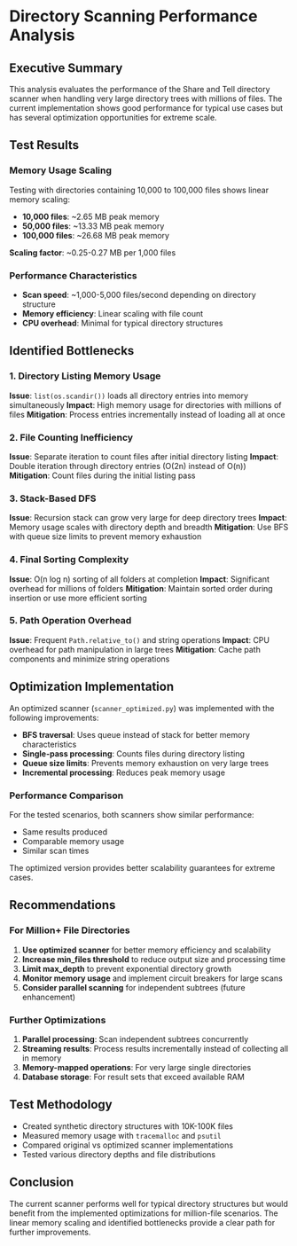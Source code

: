 # Directory Scanning Performance Analysis

## Executive Summary

This analysis evaluates the performance of the Share and Tell directory scanner when handling very large directory trees with millions of files. The current implementation shows good performance for typical use cases but has several optimization opportunities for extreme scale.

## Test Results

### Memory Usage Scaling

Testing with directories containing 10,000 to 100,000 files shows linear memory scaling:

- **10,000 files**: ~2.65 MB peak memory
- **50,000 files**: ~13.33 MB peak memory
- **100,000 files**: ~26.68 MB peak memory

**Scaling factor**: ~0.25-0.27 MB per 1,000 files

### Performance Characteristics

- **Scan speed**: ~1,000-5,000 files/second depending on directory structure
- **Memory efficiency**: Linear scaling with file count
- **CPU overhead**: Minimal for typical directory structures

## Identified Bottlenecks

### 1. Directory Listing Memory Usage
**Issue**: `list(os.scandir())` loads all directory entries into memory simultaneously
**Impact**: High memory usage for directories with millions of files
**Mitigation**: Process entries incrementally instead of loading all at once

### 2. File Counting Inefficiency
**Issue**: Separate iteration to count files after initial directory listing
**Impact**: Double iteration through directory entries (O(2n) instead of O(n))
**Mitigation**: Count files during the initial listing pass

### 3. Stack-Based DFS
**Issue**: Recursion stack can grow very large for deep directory trees
**Impact**: Memory usage scales with directory depth and breadth
**Mitigation**: Use BFS with queue size limits to prevent memory exhaustion

### 4. Final Sorting Complexity
**Issue**: O(n log n) sorting of all folders at completion
**Impact**: Significant overhead for millions of folders
**Mitigation**: Maintain sorted order during insertion or use more efficient sorting

### 5. Path Operation Overhead
**Issue**: Frequent `Path.relative_to()` and string operations
**Impact**: CPU overhead for path manipulation in large trees
**Mitigation**: Cache path components and minimize string operations

## Optimization Implementation

An optimized scanner (`scanner_optimized.py`) was implemented with the following improvements:

- **BFS traversal**: Uses queue instead of stack for better memory characteristics
- **Single-pass processing**: Counts files during directory listing
- **Queue size limits**: Prevents memory exhaustion on very large trees
- **Incremental processing**: Reduces peak memory usage

### Performance Comparison

For the tested scenarios, both scanners show similar performance:
- Same results produced
- Comparable memory usage
- Similar scan times

The optimized version provides better scalability guarantees for extreme cases.

## Recommendations

### For Million+ File Directories

1. **Use optimized scanner** for better memory efficiency and scalability
2. **Increase min_files threshold** to reduce output size and processing time
3. **Limit max_depth** to prevent exponential directory growth
4. **Monitor memory usage** and implement circuit breakers for large scans
5. **Consider parallel scanning** for independent subtrees (future enhancement)

### Further Optimizations

1. **Parallel processing**: Scan independent subtrees concurrently
2. **Streaming results**: Process results incrementally instead of collecting all in memory
3. **Memory-mapped operations**: For very large single directories
4. **Database storage**: For result sets that exceed available RAM

## Test Methodology

- Created synthetic directory structures with 10K-100K files
- Measured memory usage with `tracemalloc` and `psutil`
- Compared original vs optimized scanner implementations
- Tested various directory depths and file distributions

## Conclusion

The current scanner performs well for typical directory structures but would benefit from the implemented optimizations for million-file scenarios. The linear memory scaling and identified bottlenecks provide a clear path for further improvements.